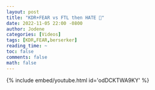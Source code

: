 ```yaml
---
layout: post
title: "KDR+FEAR vs FTL then HATE 🎥"
date: 2022-11-05 22:00 -0800
author: Jodene
categories: [Videos]
tags: [KDR,FEAR,berserker]
reading_time: ~
toc: false
comments: false
math: false
---
```


{% include embed/youtube.html id='odDCKTWA9KY' %}